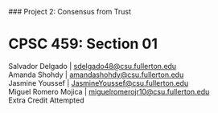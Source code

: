 ##﻿# Project 2: Consensus from Trust  
# CPSC 459: Section 01  
Salvador Delgado | sdelgado48@csu.fullerton.edu  
Amanda Shohdy | amandashohdy@csu.fullerton.edu  
Jasmine Youssef | JasmineYoussef@csu.fullerton.edu  
Miguel Romero Mojica | miguelromerojr10@csu.fullerton.edu  
Extra Credit Attempted  
